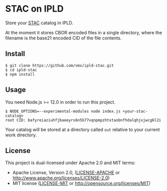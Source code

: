 STAC on IPLD
============

Store your [STAC](https://stacspec.org/) catalog in IPLD.

At the moment it stores CBOR encoded files in a single directory, where the filename is the base21 encoded CID of the file contents.

Install
-------

```console
$ git clone https://github.com/vmx/ipld-stac.git
$ cd ipld-stac
$ npm install
```


Usage
-----

You need Node.js >= 12.0 in order to run this project.

```console
$ NODE_OPTIONS=--experimental-modules node index.js <your-stac-catalog>
root CID: bafyreiaziuhfjbaeeyrs6n5b77vqnpmpzhtxtaobnfhdalqhjxjwcg6l2i
```

Your catalog will be stored at a directory called `out` relative to your current work directory.


License
-------

This project is dual-licensed under Apache 2.0 and MIT terms:

- Apache License, Version 2.0, ([LICENSE-APACHE](LICENSE-APACHE) or http://www.apache.org/licenses/LICENSE-2.0)
- MIT license ([LICENSE-MIT](LICENSE-MIT) or http://opensource.org/licenses/MIT)
